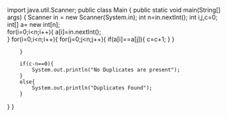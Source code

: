 import java.util.Scanner;
public class Main {
	public static void main(String[] args) {
		Scanner in = new Scanner(System.in);
		int n=in.nextInt();
		int i,j,c=0;
		int[] a= new int[n];  
		for(i=0;i<n;i++){
		    a[i]=in.nextInt();  
		}
		for(i=0;i<n;i++){
			for(j=0;j<n;j++){
				    if(a[i]==a[j]){
				        c=c+1;
				    }
			}
			
		}
	
		if(c-n==0){
			System.out.println("No Duplicates are present");
		}
		else{
			System.out.println("Duplicates Found");
		}
}
}
